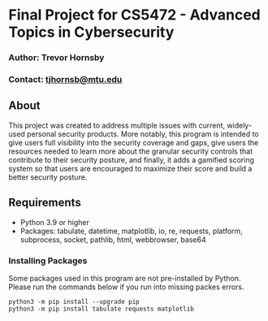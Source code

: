 # Final Project for CS5472 - Advanced Topics in Cybersecurity
### Author: Trevor Hornsby
### Contact: tjhornsb@mtu.edu

## About
This project was created to address multiple issues with current, widely-used personal security products. More notably, this program is intended to give users full visibility into the security coverage and gaps, give users the resources needed to learn more about the granular security controls that contribute to their security posture, and finally, it adds a gamified scoring system so that users are encouraged to maximize their score and build a better security posture.

## Requirements
 - Python 3.9 or higher
 - Packages: tabulate, datetime, matplotlib, io, re, requests, platform, subprocess, socket, pathlib, html, webbrowser, base64

### Installing Packages
Some packages used in this program are not pre-installed by Python. 
Please run the commands below if you run into missing packes errors.

```python3 -m pip install --upgrade pip```\
```python3 -m pip install tabulate requests matplotlib```
